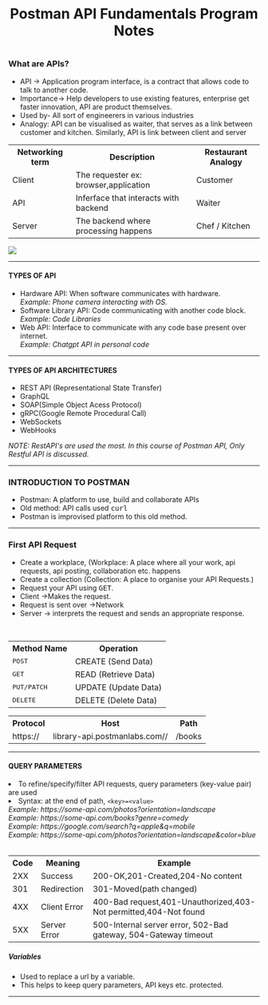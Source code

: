 <h1 align="center">Postman API Fundamentals Program Notes<h1>
<h3>What are APIs?</h3>
<ul> 
  <li>API -> Application program interface, is a contract that allows code to talk to another code. </li>
  <li> Importance-> Help developers to use existing features, enterprise get faster innovation, API are product themselves.</li>
  <li> Used by- All sort of engineerers in various industries</li>    
  
  <li> Analogy: API can be visualised as waiter, that serves as a link between customer and kitchen. Similarly, API is link between client and server</li> </ul>
  
  <table align = "center">
    <th>Networking term</th>
    <th>Description</th>
    <th>Restaurant Analogy</th>
    <tr>
      <td>Client</td>
      <td>The requester ex: browser,application</td>
      <td>Customer</td>
    </tr>
    <tr>
      <td>API</td>
      <td>Inferface that interacts with backend</td>
      <td>Waiter</td>
    </tr>
    <tr>
      <td>Server</td>
      <td>The backend where processing happens</td>
      <td>Chef / Kitchen</td>
    </tr>
  </table>
  <img src="https://everpath-course-content.s3-accelerate.amazonaws.com/instructor%2F26fp2261340y1ukokimvca8su%2Fpublic%2F1647355689%2Fdigitalrestaurant.1647355689760.png">
  <hr>
  <h4>TYPES OF API</h4>
  <ul><li>Hardware API: When software communicates with hardware. <br> <i> Example: Phone camera interacting with OS.</i></li>
    <li>Software Library API: Code communicating with another code block. <br> <i> Example: Code Libraries </i></li>
    <li>Web API: Interface to communicate with any code base present over internet. <br> <i> Example: Chatgpt API in personal code</i></li></ul>
  <hr>
  <h4>TYPES OF API ARCHITECTURES</h4>
  <ul>
    <li>REST API (Representational State Transfer)</li>
    <li>GraphQL</li>
    <li>SOAP(Simple Object Acess Protocol)</li>
    <li>gRPC(Google Remote Procedural Call)</li>
    <li>WebSockets</li>
    <li>WebHooks</li>
  </ul>
  <p><i>NOTE: RestAPI's are used the most. In this course of Postman API, Only Restful API is discussed.</p></i>
  <hr>
  <h3>INTRODUCTION TO POSTMAN</h3>
  <ul>
    <li>Postman: A platform to use, build and collaborate APIs</li>
    <li>Old method: API calls used <kbd>curl</kbd></li>
    <li>Postman is improvised platform to this old method.</li>
  </ul>
   <hr>
  <h3>First API Request</h3>
  <ul>
    <li>Create a workplace, (Workplace: A place where all your work, api requests, api posting, collaboration etc. happens</li>
    <li> Create a collection (Collection: A place to organise your API Requests.) </li>
    <li> Request your API using <kbd>GET</kbd>.</li>
    <li>Client ->Makes the request.</li> 
    <li>Request is sent over ->Network</li> 
    <li>Server -> interprets the request and sends an appropriate response.</li>
  </ul>    
<br>
    <table align="center">
      <th>Method Name</th>
      <th>Operation</th>
      <tr> 
        <td><kbd>POST</kbd></td>
        <td> CREATE (Send Data)</td>
      </tr>  
      <tr>
        <td><kbd>GET</kbd></td>
        <td> READ (Retrieve Data)</td>
      </tr>
      <tr>  
        <td><kbd>PUT/PATCH</kbd></td>
        <td> UPDATE (Update Data)</td>
      </tr>
      <tr>  
        <td><kbd>DELETE</kbd></td>
        <td> DELETE (Delete Data)</td>
      </tr>
    </table>
  
  <table align="center">
    <th>Protocol</th>
    <th>Host</th>
    <th>Path</th>
    <tr>
      <td>https://</td>
      <td>library-api.postmanlabs.com//</td>
      <td>/books</td>
    </tr>
  </table>    
<hr>
  <h4>QUERY PARAMETERS</h4>
  <li>To refine/specify/filter API requests, query parameters (key-value pair) are used</li>
  <li>Syntax: at the end of path, <code>&lt;key&gt;=&lt;value&gt;</code></li>
  <i>Example: https://some-api.com/photos?orientation=landscape</i><br>
  <i>Example: https://some-api.com/books?genre=comedy</i><br>
  <i>Example: https://google.com/search?q=apple&q=mobile</i><br>
  <i>Example: https://some-api.com/photos?orientation=landscape&color=blue</i><br>
  <br>
  <table>
    <th>Code</th>
    <th>Meaning</th>
    <th>Example</th>
    <tr>
      <td>2XX</td>
      <td>Success</td>
      <td>200-OK,201-Created,204-No content</td>
    </tr>
    <tr>
      <td>301</td>
      <td>Redirection</td>
      <td>301-Moved(path changed)</td>
    </tr>
    <tr>
      <td>4XX</td>
      <td>Client Error</td>
      <td>400-Bad request,401-Unauthorized,403-Not permitted,404-Not found</td>
    </tr>
    <tr>
      <td>5XX</td>
      <td>Server Error</td>
      <td>500-Internal server error, 502-Bad gateway, 504-Gateway timeout</td>
    </tr>
  </table>
  <h5>Variables</h5>
  <ul>
    <li>Used to replace a url by a variable.</li>
    <li>This helps to keep query parameters, API keys etc. protected.</li>
  </ul>
<hr>  
  
  
  
  
